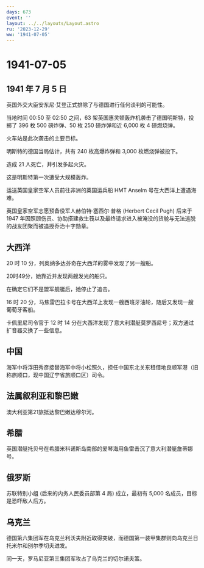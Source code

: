 ```yaml
---
days: 673
event: ''
layout: ../../layouts/Layout.astro
ru: '2023-12-29'
ww: '1941-07-05'
---
```


# 1941-07-05

## 1941 年 7 月 5 日

英国外交大臣安东尼·艾登正式排除了与德国进行任何谈判的可能性。

当地时间 00:50 至 02:50 之间，63
架英国惠灵顿轰炸机袭击了德国明斯特，投掷了 396 枚 500 磅炸弹、50 枚 250
磅炸弹和近 6,000 枚 4 磅燃烧弹。

火车站是此次袭击的主要目标。

明斯特的德国当局估计，共有 240 枚高爆炸弹和 3,000 枚燃烧弹被投下。

造成 21 人死亡，并引发多起火灾。

这是明斯特第一次遭受大规模轰炸。

运送英国皇家空军人员前往非洲的英国运兵船 HMT Anselm
号在大西洋上遭遇海难。

英国皇家空军志愿预备役军人赫伯特·塞西尔·普格 (Herbert Cecil Pugh) 后来于
1947
年因照顾伤员、协助搭建救生筏以及最终请求进入被淹没的货舱与无法逃脱的战友团聚而被追授乔治十字勋章。

## 大西洋

20 时 10 分，列奥纳多达芬奇在大西洋的雾中发现了另一艘船。

20时49分，她靠近并发现两艘发光的船只。

在确定它们不是盟军舰艇后，她停止了追击。

16 时 20
分，马焦雷巴拉卡号在大西洋上发现一艘西班牙油轮，随后又发现一艘葡萄牙客船。

卡佩里尼司令官于 12 时 14
分在大西洋发现了意大利潜艇莫罗西尼号；双方通过扩音器交换了一些信息。

## 中国

海军中将浮田秀彦接替海军中将小松照久，担任中国东北关东租借地良顺军港（旧称旅顺口，现中国辽宁省旅顺口区）司令。

## 法属叙利亚和黎巴嫩

澳大利亚第21旅抵达黎巴嫩达穆尔河。

## 希腊

英国潜艇托贝号在希腊米科诺斯岛南部的爱琴海用鱼雷击沉了意大利潜艇詹蒂娜号。

## 俄罗斯

苏联特别小组 (后来的内务人民委员部第 4 局) 成立，最初有 5,000
名成员，目标是恐吓敌人后方。

## 乌克兰

德国第六集团军在乌克兰利沃夫附近取得突破，而德国第一装甲集群则向乌克兰日托米尔和别尔季切夫进发。

同一天，罗马尼亚第三集团军攻占了乌克兰的切尔诺夫策。